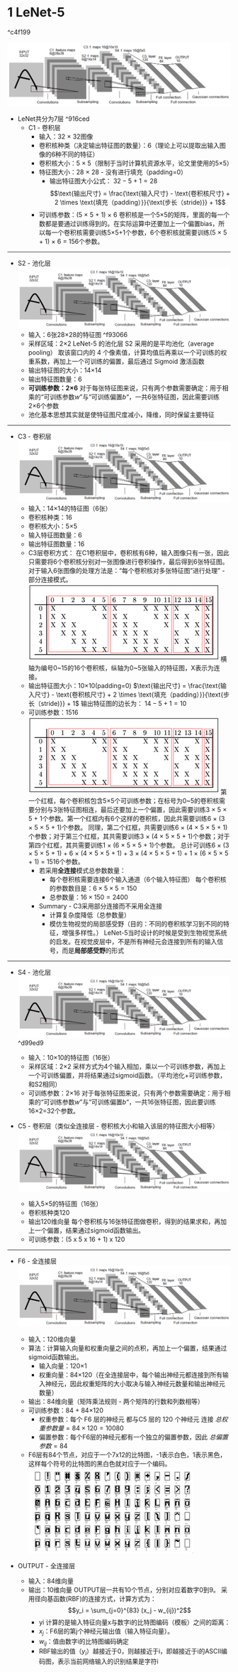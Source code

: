# 1 LeNet-5

^c4f199

![image.png](https://raw.githubusercontent.com/HelloHiSay/Obsidian_picture/main/obsidian/20250321085040375.png)
- LeNet共分为7层 ^916ced
  - C1 - 卷积层
    - 输入：32 × 32图像
    - 卷积核种类（决定输出特征图的数量）：6（理论上可以提取出输入图像的6种不同的特征）
    - 卷积核大小：5 × 5（限制于当时计算机资源水平，论文里使用的5×5）
    - 特征图大小：28 × 28 - 没有进行填充（padding=0）
      - 输出特征图大小公式：
        $32-5+1=28$
        $$\text{输出尺寸} = \frac{\text{输入尺寸} - \text{卷积核尺寸} + 2 \times \text{填充（padding）}}{\text{步长（stride)}} + 1$$
    - 可训练参数：(5 × 5 + 1) × 6
      卷积核是一个5×5的矩阵，里面的每一个数都是要通过训练得到的。在实际运算中还要加上一个偏置bias，所以每一个卷积核需要训练5×5+1个参数，6个卷积核就需要训练(5 × 5 + 1) × 6 = 156个参数。
---
  - S2 - 池化层
    ![image.png](https://raw.githubusercontent.com/HelloHiSay/Obsidian_picture/main/obsidian/20250321085040375.png)
    - 输入：6张28×28的特征图 ^f93066
    - 采样区域：2×2
      LeNet-5 的池化层 S2 采用的是平均池化（average pooling）
      取该窗口内的 4 个像素值，计算均值后再乘以一个可训练的权重系数，再加上一个可训练的偏置，最后通过 Sigmoid 激活函数
    - 输出特征图的大小：14×14
    - 输出特征图数量：6
    - **可训练参数：2×6**
      对于每张特征图来说，只有两个参数需要确定：用于相乘的“可训练参数$w$”与“可训练偏置$b$“，一共6张特征图，因此需要训练2×6个参数
    - 池化基本思想其实就是使特征图尺度减小，降维，同时保留主要特征
---
  - C3 - 卷积层
    ![image.png](https://raw.githubusercontent.com/HelloHiSay/Obsidian_picture/main/obsidian/20250321085040375.png)
    - 输入：14×14的特征图（6张）
    - 卷积核种类：16
    - 卷积核大小：5×5
    - 输入特征图数量：6
    - 输出特征图数量：16
    - C3层卷积方式：
      在C1卷积层中，卷积核有6种，输入图像只有一张，因此只需要将6个卷积核分别对一张图像进行卷积操作，最后得到6张特征图。
      对于输入6张图像的处理方法是：“每个卷积核对多张特征图”进行处理” - 部分连接模式。
      ![image.png|305](https://raw.githubusercontent.com/HelloHiSay/Obsidian_picture/main/obsidian/20250325112941090.png)
      横轴为编号0~15的16个卷积核，纵轴为0~5张输入的特征图，X表示为连接。    
	- 输出特征图大小：10×10(padding=0) 
		  $\text{输出尺寸} = \frac{\text{输入尺寸} - \text{卷积核尺寸} + 2 \times \text{填充（padding）}}{\text{步长（stride)}} + 1$
		 输出特征图的边长为： $14-5+1=10$
	- 可训练参数：1516
	    ![image.png](https://raw.githubusercontent.com/HelloHiSay/Obsidian_picture/main/obsidian/20250325112941090.png)
	    第一个红框，每个卷积核包含5×5个可训练参数；在标号为0~5的卷积核需要分别与3张特征图相连，最后还要加上一个偏置，因此需要训练3 × 5 × 5 + 1个参数。第一个红框内有6个这样的卷积核，因此共需要训练6 × (3 × 5 × 5 + 1)个参数。
	    同理，第二个红框，共需要训练6 × (4 × 5 × 5 + 1)个参数；对于第三个红框，其共需要训练3 × (4 × 5 × 5 + 1)个参数；对于第四个红框，其共需要训练1 × (6 × 5 × 5 + 1)个参数。
	    总计可训练6 × (3 × 5 × 5 + 1) + 6 × (4 × 5 × 5 + 1) + 3 × (4 × 5 × 5 + 1) + 1 × (6 × 5 × 5 + 1) = 1516个参数。
		-  若采用**全连接**模式总参数数量：
	        - 每个卷积核需要连接6个输入通道（6个输入特征图）
	          每个卷积核的参数数目是：$6×5×5=150$
	        - 总参数量：$16×150=2400$
	    - Summary - C3采用部分连接而不采用全连接
	      - 计算复杂度降低（总参数量）
	      - 模仿生物视觉的局部感受野（目的：不同的卷积核学习到不同的特征，增强多样性。）
	        LeNet-5当时设计的时候是受到生物视觉系统的启发。在视觉皮层中，不是所有神经元会连接到所有的输入信号，而是**局部感受野**的形式
---
      
  - S4 - 池化层
    ![image.png](https://raw.githubusercontent.com/HelloHiSay/Obsidian_picture/main/obsidian/20250321085040375.png) ^d99ed9
    - 输入：10×10的特征图（16张）
    - 采样区域：2×2
      采样方式为4个输入相加，乘以一个可训练参数，再加上一个可训练偏置，并将结果通过sigmoid函数。（平均池化+可训练参数，和S2相同）
    - 可训练参数：2×16
      对于每张特征图来说，只有两个参数需要确定：用于相乘的“可训练参数$w$”与“可训练偏置$b$“，一共16张特征图，因此要训练16×2=32个参数。

  - C5 - 卷积层（类似全连接层 - 卷积核大小和输入该层的特征图大小相等）
    ![image.png](https://raw.githubusercontent.com/HelloHiSay/Obsidian_picture/main/obsidian/20250321085040375.png)
    - 输入5×5的特征图（16张）
    - 卷积核种类120
    - 输出120维向量
      每个卷积核与16张特征图做卷积，得到的结果求和，再加上一个偏置，结果通过sigmoid函数输出。
    - 可训练参数：(5 x 5 x 16 + 1) x 120

---

  - F6 - 全连接层
    ![image.png](https://raw.githubusercontent.com/HelloHiSay/Obsidian_picture/main/obsidian/20250321085040375.png)
    - 输入：120维向量
    - 算法：计算输入向量和权重向量之间的点积，再加上一个偏置，结果通过sigmoid函数输出。
      - 输入向量：120×1
      - 权重向量：84×120（在全连接层中，每个输出神经元都连接到所有输入神经元，因此权重矩阵的大小取决与输入神经元数量和输出神经元数量）
	- 输出：84维向量（矩阵乘法规则 - 两个矩阵的行数和列数相等）
	- 可训练参数：84 + 84×120
	  - 权重参数：每个 F6 层的神经元 都与C5 层的 120 个神经元 连接
	    $总权重参数量=84×120=10080$
	  - 偏置参数：每个F6层的神经元都有一个独立的偏置参数，因此
	    $总偏置参数=84$
	- F6层有84个节点，对应于一个7x12的比特图，-1表示白色，1表示黑色，这样每个符号的比特图的黑白色就对应于一个编码。
	  ![image.png](https://raw.githubusercontent.com/HelloHiSay/Obsidian_picture/main/obsidian/20250326093844472.png)

  - OUTPUT - 全连接层
    - 输入：84维向量
    - 输出：10维向量
      OUTPUT层一共有10个节点，分别对应着数字0到9。
      采用径向基函数(RBF)的连接方式，计算方式为：
      $$y_i = \sum_{j=0}^{83} (x_j - w_{ij})^2$$
      - yi​ 计算的是输入特征向量x与数字i的比特图编码（模板）之间的距离：
      - $x_j$：F6层的第j个神经元输出值（输入特征向量）。
      - $w_{ij}$：值由数字i的比特图编码确定
      - RBF输出的值（$y_i$）越接近于0，则越接近于i，即越接近于i的ASCII编码图，表示当前网络输入的识别结果是字符i



















